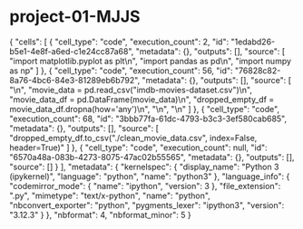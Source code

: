 # project-01-MJJS
{
 "cells": [
  {
   "cell_type": "code",
   "execution_count": 2,
   "id": "1edabd26-b5e1-4e8f-a6ed-c1e24cc87a68",
   "metadata": {},
   "outputs": [],
   "source": [
    "import matplotlib.pyplot as plt\n",
    "import pandas as pd\n",
    "import numpy as np"
   ]
  },
  {
   "cell_type": "code",
   "execution_count": 56,
   "id": "76828c82-8a76-4bc6-84e3-81289eb6b792",
   "metadata": {},
   "outputs": [],
   "source": [
    "\n",
    "movie_data = pd.read_csv(\"imdb-movies-dataset.csv\")\n",
    "movie_data_df = pd.DataFrame(movie_data)\n",
    "dropped_empty_df = movie_data_df.dropna(how='any')\n",
    "\n",
    "\n"
   ]
  },
  {
   "cell_type": "code",
   "execution_count": 68,
   "id": "3bbb77fa-61dc-4793-b3c3-3ef580cab685",
   "metadata": {},
   "outputs": [],
   "source": [
    "dropped_empty_df.to_csv(\"./clean_movie_data.csv\", index=False, header=True)"
   ]
  },
  {
   "cell_type": "code",
   "execution_count": null,
   "id": "6570a48a-083b-4273-8075-47ac02b55565",
   "metadata": {},
   "outputs": [],
   "source": []
  }
 ],
 "metadata": {
  "kernelspec": {
   "display_name": "Python 3 (ipykernel)",
   "language": "python",
   "name": "python3"
  },
  "language_info": {
   "codemirror_mode": {
    "name": "ipython",
    "version": 3
   },
   "file_extension": ".py",
   "mimetype": "text/x-python",
   "name": "python",
   "nbconvert_exporter": "python",
   "pygments_lexer": "ipython3",
   "version": "3.12.3"
  }
 },
 "nbformat": 4,
 "nbformat_minor": 5
}
